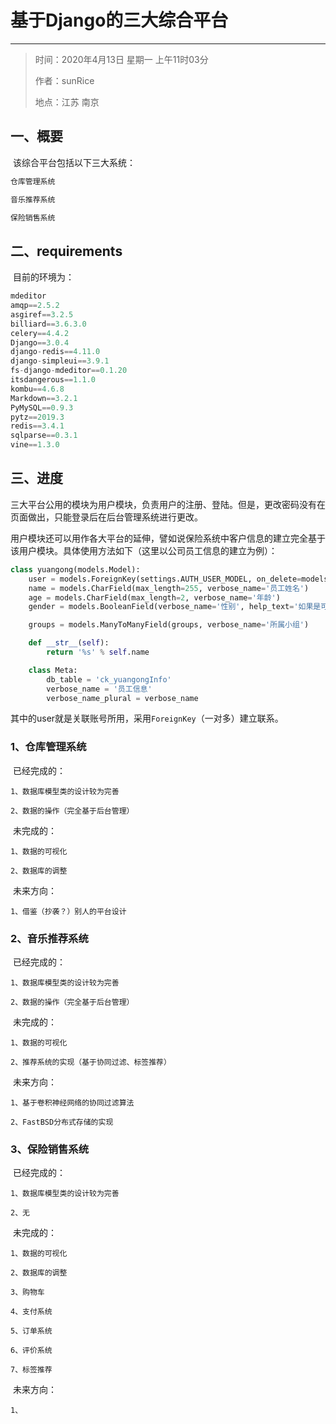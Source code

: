 # 基于Django的三大综合平台

------

> 时间：2020年4月13日 星期一 上午11时03分  
>
> 作者：sunRice
>
> 地点：江苏 南京

## 一、概要

​		该综合平台包括以下三大系统：

```python
仓库管理系统

音乐推荐系统

保险销售系统
```



## 二、requirements

​		目前的环境为：

```python
mdeditor
amqp==2.5.2
asgiref==3.2.5
billiard==3.6.3.0
celery==4.4.2
Django==3.0.4
django-redis==4.11.0
django-simpleui==3.9.1
fs-django-mdeditor==0.1.20
itsdangerous==1.1.0
kombu==4.6.8
Markdown==3.2.1
PyMySQL==0.9.3
pytz==2019.3
redis==3.4.1
sqlparse==0.3.1
vine==1.3.0
```



## 三、进度

​		三大平台公用的模块为用户模块，负责用户的注册、登陆。但是，更改密码没有在页面做出，只能登录后在后台管理系统进行更改。

​		用户模块还可以用作各大平台的延伸，譬如说保险系统中客户信息的建立完全基于该用户模块。具体使用方法如下（这里以公司员工信息的建立为例）：

```python
class yuangong(models.Model):
    user = models.ForeignKey(settings.AUTH_USER_MODEL, on_delete=models.DO_NOTHING, verbose_name='账号信息')
    name = models.CharField(max_length=255, verbose_name='员工姓名')
    age = models.CharField(max_length=2, verbose_name='年龄')
    gender = models.BooleanField(verbose_name='性别', help_text='如果是可爱的男孩纸的话，还请勾上哦~')

    groups = models.ManyToManyField(groups, verbose_name='所属小组')

    def __str__(self):
        return '%s' % self.name

    class Meta:
        db_table = 'ck_yuangongInfo'
        verbose_name = '员工信息'
        verbose_name_plural = verbose_name
```

​		其中的user就是关联账号所用，采用`ForeignKey`（一对多）建立联系。

### 1、仓库管理系统

​		已经完成的：

```pyt
1、数据库模型类的设计较为完善

2、数据的操作（完全基于后台管理）
```

​		未完成的：

```pyt
1、数据的可视化

2、数据库的调整
```

​		未来方向：

```pyt
1、借鉴（抄袭？）别人的平台设计
```



### 2、音乐推荐系统

​		已经完成的：

```pyt
1、数据库模型类的设计较为完善

2、数据的操作（完全基于后台管理）
```

​		未完成的：

```pyt
1、数据的可视化

2、推荐系统的实现（基于协同过滤、标签推荐）
```

​		未来方向：

```pyt
1、基于卷积神经网络的协同过滤算法

2、FastBSD分布式存储的实现
```



### 3、保险销售系统

​		已经完成的：

```pyt
1、数据库模型类的设计较为完善

2、无
```

​		未完成的：

```pyt
1、数据的可视化

2、数据库的调整

3、购物车

4、支付系统

5、订单系统

6、评价系统

7、标签推荐
```

​		未来方向：

```pyt
1、
```

